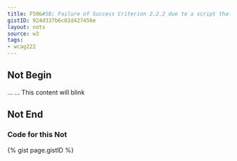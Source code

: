 ```yaml
---
title: F50&#58; Failure of Success Criterion 2.2.2 due to a script that causes a blink effect without a mechanism to stop the blinking at 5 seconds or less
gistID: 924d337b6c02d427456e
layout: nots
source: w3
tags:
- wcag222
---
```


<h2 aria-describedby="{{ page.gistID }}">Not Begin</h2>
<div class="rendered-not">
...
<script type="text/javascript">
<!--
// blink "on" state
function show()
{
	if (document.getElementById)
	document.getElementById("blink1").style.visibility = "visible";
	settime-out("hide()", 450);
}
// blink "off" state
function hide()
{
	if (document.getElementById)
	document.getElementById("blink1").style.visibility = "hidden";
	settime-out("show()", 450);
}
// kick it off
show();
//-->
</script>
...
<span id="blink1">This content will blink</span>
</div> <!-- rendered-not -->

<h2 aria-describedby="{{ page.gistID }}">Not End</h2>

<h3 aria-describedby="{{ page.gistID }}">Code for this Not</h3>
{% gist page.gistID %}